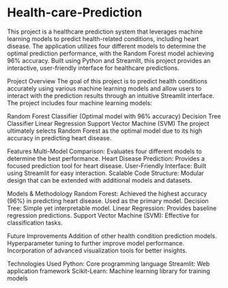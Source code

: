 # Health-care-Prediction
This project is a healthcare prediction system that leverages machine learning models to predict health-related conditions, including heart disease. The application utilizes four different models to determine the optimal prediction performance, with the Random Forest model achieving 96% accuracy. Built using Python and Streamlit, this project provides an interactive, user-friendly interface for healthcare predictions.

Project Overview
The goal of this project is to predict health conditions accurately using various machine learning models and allow users to interact with the prediction results through an intuitive Streamlit interface. The project includes four machine learning models:

Random Forest Classifier (Optimal model with 96% accuracy)
Decision Tree Classifier
Linear Regression
Support Vector Machine (SVM)
The project ultimately selects Random Forest as the optimal model due to its high accuracy in predicting heart disease.

Features
Multi-Model Comparison: Evaluates four different models to determine the best performance.
Heart Disease Prediction: Provides a focused prediction tool for heart disease.
User-Friendly Interface: Built using Streamlit for easy interaction.
Scalable Code Structure: Modular design that can be extended with additional models and datasets.

Models & Methodology
Random Forest: Achieved the highest accuracy (96%) in predicting heart disease. Used as the primary model.
Decision Tree: Simple yet interpretable model.
Linear Regression: Provides baseline regression predictions.
Support Vector Machine (SVM): Effective for classification tasks.

Future Improvements
Addition of other health condition prediction models.
Hyperparameter tuning to further improve model performance.
Incorporation of advanced visualization tools for better insights.


Technologies Used
Python: Core programming language
Streamlit: Web application framework
Scikit-Learn: Machine learning library for training models
